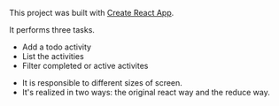 This project was built with [Create React App](https://github.com/facebookincubator/create-react-app).

It performs three tasks.<br>
- Add a todo activity
- List the activities
- Filter completed or active activites

* It is responsible to different sizes of screen.
* It's realized in two ways: the original react way and the reduce way.
